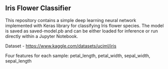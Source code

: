 ## Iris Flower Classifier
This repository contains a simple deep learning neural network implemented with Keras library for classifying Iris flower species. 
The model is saved as saved-model.pb and can be either loaded for inference or run directly within a Jupyter Notebook.

Dataset - https://www.kaggle.com/datasets/uciml/iris

Four features for each sample: petal_length, petal_width, sepal_width, sepal_length




